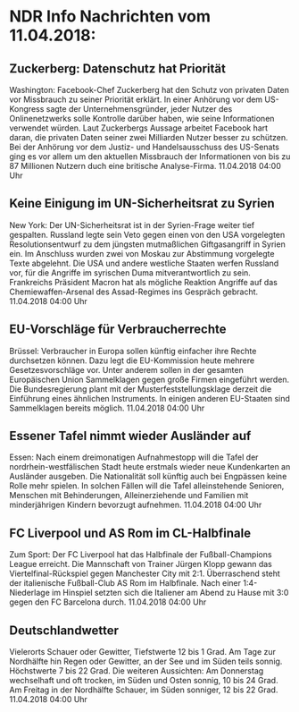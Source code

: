# NDR Info Nachrichten vom 11.04.2018:


## Zuckerberg: Datenschutz hat Priorität
Washington: Facebook-Chef Zuckerberg hat den Schutz von privaten Daten vor Missbrauch zu seiner Priorität erklärt. In einer Anhörung vor dem US-Kongress sagte der Unternehmensgründer, jeder Nutzer des Onlinenetzwerks solle Kontrolle darüber haben, wie seine Informationen verwendet würden. Laut Zuckerbergs Aussage arbeitet Facebook hart daran, die privaten Daten seiner zwei Milliarden Nutzer besser zu schützen. Bei der Anhörung vor dem Justiz- und Handelsausschuss des US-Senats ging es vor allem um den aktuellen Missbrauch der Informationen von bis zu 87 Millionen Nutzern duch eine britische Analyse-Firma. 11.04.2018 04:00 Uhr 

## Keine Einigung im UN-Sicherheitsrat zu Syrien
New York: Der UN-Sicherheitsrat ist in der Syrien-Frage weiter tief gespalten. Russland legte sein Veto gegen einen von den USA vorgelegten Resolutionsentwurf zu dem jüngsten mutmaßlichen Giftgasangriff in Syrien ein. Im Anschluss wurden zwei von Moskau zur Abstimmung vorgelegte Texte abgelehnt. Die USA und andere westliche Staaten werfen Russland vor, für die Angriffe im syrischen Duma mitverantwortlich zu sein. Frankreichs Präsident Macron hat als mögliche Reaktion Angriffe auf das Chemiewaffen-Arsenal des Assad-Regimes ins Gespräch gebracht. 11.04.2018 04:00 Uhr 

## EU-Vorschläge für Verbraucherrechte
Brüssel: Verbraucher in Europa sollen künftig einfacher ihre Rechte durchsetzen können. Dazu legt die EU-Kommission heute mehrere Gesetzesvorschläge vor. Unter anderem sollen in der gesamten Europäischen Union Sammelklagen gegen große Firmen eingeführt werden. Die Bundesregierung plant mit der Musterfeststellungsklage derzeit die Einführung eines ähnlichen Instruments. In einigen anderen EU-Staaten sind Sammelklagen bereits möglich. 11.04.2018 04:00 Uhr 

## Essener Tafel nimmt wieder Ausländer auf
Essen: Nach einem dreimonatigen Aufnahmestopp will die Tafel der nordrhein-westfälischen Stadt heute erstmals wieder neue Kundenkarten an Ausländer ausgeben. Die Nationalität soll künftig auch bei Engpässen keine Rolle mehr spielen. In solchen Fällen will die Tafel alleinstehende Senioren, Menschen mit Behinderungen, Alleinerziehende und Familien mit minderjährigen Kindern bevorzugt aufnehmen. 11.04.2018 04:00 Uhr 

## FC Liverpool und AS Rom im CL-Halbfinale
Zum Sport: Der FC Liverpool hat das Halbfinale der Fußball-Champions League erreicht. Die Mannschaft von Trainer Jürgen Klopp gewann das Viertelfinal-Rückspiel gegen Manchester City mit 2:1. Überraschend steht der italienische Fußball-Club AS Rom im Halbfinale. Nach einer 1:4-Niederlage im Hinspiel setzten sich die Italiener am Abend zu Hause mit 3:0 gegen den FC Barcelona durch. 11.04.2018 04:00 Uhr 

## Deutschlandwetter
Vielerorts Schauer oder Gewitter, Tiefstwerte 12 bis 1 Grad. Am Tage zur Nordhälfte hin Regen oder Gewitter, an der See und im Süden teils sonnig. Höchstwerte 7 bis 22 Grad. Die weiteren Aussichten: Am Donnerstag wechselhaft und oft trocken, im Süden und Osten sonnig, 10 bis 24 Grad. Am Freitag in der Nordhälfte Schauer, im Süden sonniger, 12 bis 22 Grad. 11.04.2018 04:00 Uhr 

